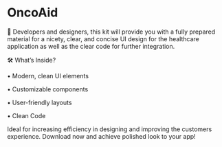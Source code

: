 # OncoAid

📱 Developers and designers, this kit will provide you with a fully prepared material for a nicety, clear, and concise UI design for the healthcare application as well as the clear code for further integration. 


🛠️ What’s Inside? 


•	Modern, clean UI elements 

•	Customizable components 

•	User-friendly layouts 

•	Clean Code 


Ideal for increasing efficiency in designing and improving the customers experience. Download now and achieve polished look to your app! 

